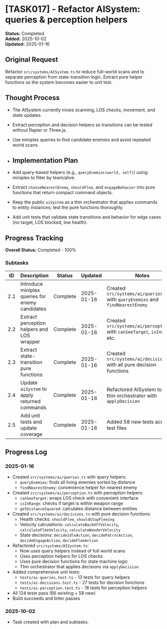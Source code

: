 # [TASK017] - Refactor AISystem: queries & perception helpers

**Status:** Completed  
**Added:** 2025-10-02  
**Updated:** 2025-01-16

## Original Request
Refactor `src/systems/AISystem.ts` to reduce full-world scans and to separate perception from state-transition logic.
Extract pure helper functions so the system becomes easier to unit test.

## Thought Process

- The AISystem currently mixes scanning, LOS checks, movement, and state updates.
- Extract perception and decision helpers so transitions can be tested without Rapier or Three.js.
- Use miniplex queries to find candidate enemies and avoid repeated world scans.

- ## Implementation Plan

- Add query-based helpers (e.g., `queryEnemies(world, self)`) using miniplex to filter by team/alive.
- Extract `chooseNearestEnemy`, `shouldFlee`, and `engageBehavior` into pure functions that return compact command objects.
- Keep the public `aiSystem` as a thin orchestrator that applies commands to entity instances; test the pure functions thoroughly.
- Add unit tests that validate state transitions and behavior for edge cases (no target, LOS blocked, low health).

## Progress Tracking

**Overall Status:** Completed - 100%

### Subtasks

| ID | Description | Status | Updated | Notes |
|----|-------------|--------|---------|-------|
| 2.1 | Introduce miniplex queries for enemy candidates | Complete | 2025-01-16 | Created `src/systems/ai/queries.ts` with `queryEnemies` and `findNearestEnemy` |
| 2.2 | Extract perception helpers and LOS wrapper | Complete | 2025-01-16 | Created `src/systems/ai/perception.ts` with `canSeeTarget`, `isInRange`, etc. |
| 2.3 | Extract state-transition pure functions | Complete | 2025-01-16 | Created `src/systems/ai/decisions.ts` with all pure decision functions |
| 2.4 | Update `aiSystem` to apply returned commands | Complete | 2025-01-16 | Refactored AISystem to be thin orchestrator with `applyDecision` |
| 2.5 | Add unit tests and update coverage | Complete | 2025-01-16 | Added 58 new tests across 3 test files |

## Progress Log

### 2025-01-16

- Created `src/systems/ai/queries.ts` with query helpers:
  - `queryEnemies`: finds all living enemies sorted by distance
  - `findNearestEnemy`: convenience helper for nearest enemy
- Created `src/systems/ai/perception.ts` with perception helpers:
  - `canSeeTarget`: wraps LOS check with convenient interface
  - `isInRange`: checks if target is within weapon range
  - `getDistanceSquared`: calculates distance between entities
- Created `src/systems/ai/decisions.ts` with pure decision functions:
  - Health checks: `shouldFlee`, `shouldStopFleeing`
  - Velocity calculations: `calculateBackOffVelocity`, `calculateFleeVelocity`, `calculateWanderVelocity`
  - State decisions: `decideIdleAction`, `decidePatrolAction`, `decideEngageAction`, `decideFleeAction`
- Refactored `src/systems/AISystem.ts`:
  - Now uses query helpers instead of full world scans
  - Uses perception helpers for LOS checks
  - Uses pure decision functions for state machine logic
  - Thin orchestrator that applies decisions via `applyDecision`
- Added comprehensive unit tests:
  - `tests/ai-queries.test.ts` - 13 tests for query helpers
  - `tests/ai-decisions.test.ts` - 27 tests for decision functions
  - `tests/ai-perception.test.ts` - 18 tests for perception helpers
- All 124 tests pass (66 existing + 58 new)
- Build succeeds and linter passes

### 2025-10-02

- Task created with plan and subtasks.
